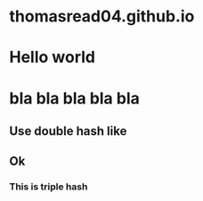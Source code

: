 # thomasread04.github.io
# Hello world
# bla bla bla bla bla
## Use double hash like 
## Ok
### This is triple hash

